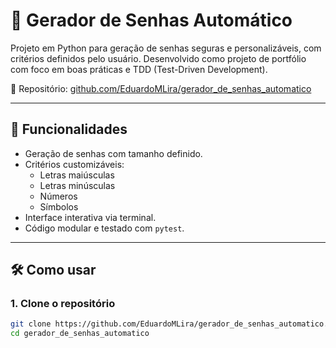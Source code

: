 # 🔐 Gerador de Senhas Automático

Projeto em Python para geração de senhas seguras e personalizáveis, com critérios definidos pelo usuário. Desenvolvido como projeto de portfólio com foco em boas práticas e TDD (Test-Driven Development).

🔗 Repositório: [github.com/EduardoMLira/gerador_de_senhas_automatico](https://github.com/EduardoMLira/gerador_de_senhas_automatico)

---

## 🚀 Funcionalidades

- Geração de senhas com tamanho definido.
- Critérios customizáveis:
  - Letras maiúsculas
  - Letras minúsculas
  - Números
  - Símbolos
- Interface interativa via terminal.
- Código modular e testado com `pytest`.

---

## 🛠️ Como usar

### 1. Clone o repositório

```bash
git clone https://github.com/EduardoMLira/gerador_de_senhas_automatico.git
cd gerador_de_senhas_automatico
